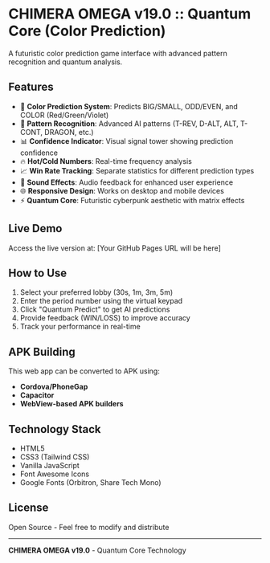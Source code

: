 # CHIMERA OMEGA v19.0 :: Quantum Core (Color Prediction)

A futuristic color prediction game interface with advanced pattern recognition and quantum analysis.

## Features

- 🎯 **Color Prediction System**: Predicts BIG/SMALL, ODD/EVEN, and COLOR (Red/Green/Violet)
- 🧠 **Pattern Recognition**: Advanced AI patterns (T-REV, D-ALT, ALT, T-CONT, DRAGON, etc.)
- 📊 **Confidence Indicator**: Visual signal tower showing prediction confidence
- 🔥 **Hot/Cold Numbers**: Real-time frequency analysis
- 📈 **Win Rate Tracking**: Separate statistics for different prediction types
- 🎵 **Sound Effects**: Audio feedback for enhanced user experience
- 🌐 **Responsive Design**: Works on desktop and mobile devices
- ⚡ **Quantum Core**: Futuristic cyberpunk aesthetic with matrix effects

## Live Demo

Access the live version at: [Your GitHub Pages URL will be here]

## How to Use

1. Select your preferred lobby (30s, 1m, 3m, 5m)
2. Enter the period number using the virtual keypad
3. Click "Quantum Predict" to get AI predictions
4. Provide feedback (WIN/LOSS) to improve accuracy
5. Track your performance in real-time

## APK Building

This web app can be converted to APK using:
- **Cordova/PhoneGap**
- **Capacitor**
- **WebView-based APK builders**

## Technology Stack

- HTML5
- CSS3 (Tailwind CSS)
- Vanilla JavaScript
- Font Awesome Icons
- Google Fonts (Orbitron, Share Tech Mono)

## License

Open Source - Feel free to modify and distribute

---

**CHIMERA OMEGA v19.0** - Quantum Core Technology